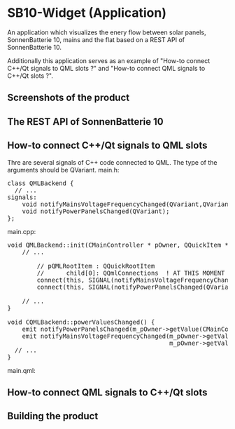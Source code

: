 # SB10-Widget (Application)

An application which visualizes the enery flow between solar panels, SonnenBatterie 10, mains and the flat based on a REST API of SonnenBatterie 10.

Additionally this application serves as an example of "How-to connect C++/Qt signals to QML slots ?" and "How-to connect QML signals to C++/Qt slots ?".

## Screenshots of the product

## The REST API of SonnenBatterie 10

## How-to connect C++/Qt signals to QML slots
Thre are several signals of C++ code connected to QML. The type of the arguments should be QVariant.
main.h:
<pre>
class QMLBackend {
  // ...
signals:
	void notifyMainsVoltageFrequencyChanged(QVariant,QVariant);
	void notifyPowerPanelsChanged(QVariant);
};
</pre>
main.cpp:
<pre>
void QMLBackend::init(CMainController * pOwner, QQuickItem * pQMLRootItem) {
    // ...

		// pQMLRootItem : QQuickRootItem
		//		child[0]: QQmlConnections  ! AT THIS MOMENT !
		connect(this, SIGNAL(notifyMainsVoltageFrequencyChanged(QVariant,QVariant)), m_pQMLRootItem->children().first(), SLOT(notifyPowersupplyVoltageFrequencyChanged(QVariant,QVariant)), Qt::QueuedConnection);
		connect(this, SIGNAL(notifyPowerPanelsChanged(QVariant)), m_pQMLRootItem->children().first(), SLOT(notifyPowermeterPanelsChanged(QVariant)), Qt::QueuedConnection);
    
    // ...
}

void CQMLBackend::powerValuesChanged() {
	emit notifyPowerPanelsChanged(m_pOwner->getValue(CMainController::EVT_PowerPanels).c_str());
	emit notifyMainsVoltageFrequencyChanged(m_pOwner->getValue(CMainController::EVT_MainsVoltage).c_str(),
											m_pOwner->getValue(CMainController::EVT_MainsFrequency).c_str());
  // ...
}
</pre>
main.qml:

## How-to connect QML signals to C++/Qt slots

## Building the product
